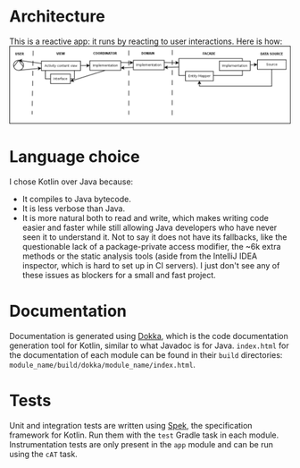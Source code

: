 # Architecture
This is a reactive app: it runs by reacting to user interactions. Here
is how:
![Architecture](Diagram1.png)

# Language choice
I chose Kotlin over Java because:
* It compiles to Java bytecode.
* It is less verbose than Java.
* It is more natural both to read and write, which makes
writing code easier and faster while still allowing Java developers
who have never seen it to understand it.
Not to say it does not have its fallbacks, like the questionable lack
of a package-private access modifier, the ~6k extra methods or the
static analysis tools (aside from the IntelliJ IDEA inspector, which
is hard to set up in CI servers). I just don't see any of these issues
as blockers for a small and fast project.

# Documentation
Documentation is generated using [Dokka](https://github.com/Kotlin/dokka), which is the
code documentation generation tool for Kotlin, similar to what Javadoc is for Java.
`index.html` for the documentation of each module can be found in their `build` directories:
 `module_name/build/dokka/module_name/index.html`.

# Tests
 Unit and integration tests are written using [Spek](https://spekframework.org), the specification
 framework for Kotlin. Run them with the `test` Gradle task in each module.
 Instrumentation tests are only present in the `app` module and can be run using the `cAT` task.
